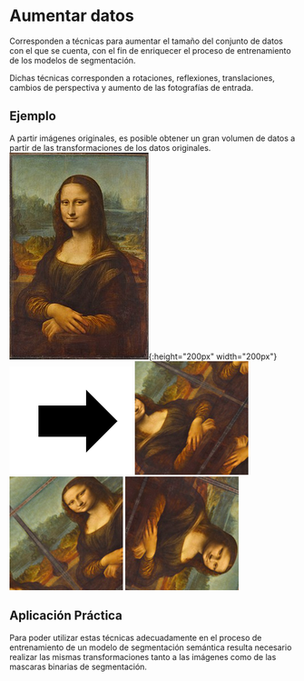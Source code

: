 # Aumentar datos

Corresponden a técnicas para aumentar el tamaño del conjunto de datos con el que se cuenta, con el fin de enriquecer el proceso de entrenamiento de los modelos de segmentación.

Dichas técnicas corresponden a rotaciones, reflexiones, translaciones, cambios de perspectiva y aumento de las fotografías de entrada.
## Ejemplo

A partir imágenes originales, es posible obtener un gran volumen de datos a partir de las transformaciones de los datos originales.
![Monalisa](https://github.com/AndresFlorez-Git/Proyecto_Electronica/blob/master/Segmentacion%20Semantica%20Git/Augmented%20Train%20Data/Examples/monalisa.jpg){:height="200px" width="200px"}
![Arrow](https://github.com/AndresFlorez-Git/Proyecto_Electronica/blob/master/Segmentacion%20Semantica%20Git/Augmented%20Train%20Data/Examples/arrow.png)
![Monalisa2](https://github.com/AndresFlorez-Git/Proyecto_Electronica/blob/master/Segmentacion%20Semantica%20Git/Augmented%20Train%20Data/Examples/aug_0_3324.png)
![Monalisa3](https://github.com/AndresFlorez-Git/Proyecto_Electronica/blob/master/Segmentacion%20Semantica%20Git/Augmented%20Train%20Data/Examples/aug_0_5133.png)
![Monalisa4](https://github.com/AndresFlorez-Git/Proyecto_Electronica/blob/master/Segmentacion%20Semantica%20Git/Augmented%20Train%20Data/Examples/aug_0_7308.png)
## Aplicación Práctica

Para poder utilizar estas técnicas adecuadamente en el proceso de entrenamiento de un modelo de segmentación semántica resulta necesario realizar las mismas transformaciones tanto a las imágenes como de las mascaras binarias de segmentación.
